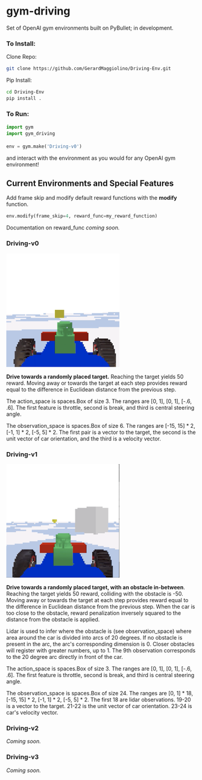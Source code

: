 # gym-driving
Set of OpenAI gym environments built on PyBullet; in development. 

### To Install: 
Clone Repo: 
```bash 
git clone https://github.com/GerardMaggiolino/Driving-Env.git
```
Pip Install: 
```bash
cd Driving-Env
pip install . 
```

### To Run: 
```python
import gym 
import gym_driving

env = gym.make('Driving-v0')
```
and interact with the environment as you would for any OpenAI gym environment! 

## Current Environments and Special Features 

Add frame skip and modify default reward functions with the **modify** function. 
```python
env.modify(frame_skip=4, reward_func=my_reward_function)
```
Documentation on reward_func *coming soon.* 

### Driving-v0

[<img src="https://github.com/GerardMaggiolino/Driving-Env/blob/master/demo/Driving-v0-Screenshot.png" height=300 width=300>](https://github.com/GerardMaggiolino/Driving-Env/blob/master/demo/Driving-v0-Example.mov)
  
**Drive towards a randomly placed target.** Reaching the target yields
50 reward. Moving away or towards the target at each step provides
reward equal to the difference in Euclidean distance from the 
previous step.

The action_space is spaces.Box of size 3. The ranges are [0, 1], [0, 1], [-.6, .6]. The first feature is throttle, second is break, and third is central steering angle. 

The observation_space is spaces.Box of size 6. The ranges are [-15, 15] * 2, [-1, 1] * 2, [-5, 5] * 2. The first pair is a vector to the target, the second is the unit vector of car orientation, and the third is a velocity vector.

### Driving-v1 

[<img src="https://github.com/GerardMaggiolino/Driving-Env/blob/master/demo/Driving-v1-Screenshot.png" height=300 width=300>](https://github.com/GerardMaggiolino/Driving-Env/blob/master/demo/Driving-v1-Example.mov)
  
**Drive towards a randomly placed target, with an obstacle in-between**.
Reaching the target yields 50 reward, colliding with the obstacle is
-50. Moving away or towards the target at each step provides
reward equal to the difference in Euclidean distance from the 
previous step. When the car is too close to the obstacle, reward
penalization inversely squared to the distance from the obstacle is
applied. 

Lidar is used to infer where the obstacle is (see observation_space)
where area around the car is divided into arcs of 20 degrees. If no
obstacle is present in the arc, the arc's corresponding dimension is
0. Closer obstacles will register with greater numbers, up to 1. The
9th observation corresponds to the 20 degree arc directly in front of 
the car. 

The action_space is spaces.Box of size 3. The ranges are [0, 1], [0, 1], [-.6, .6]. The first feature is throttle, second is break, and third is central steering angle. 

The observation_space is spaces.Box of size 24. The ranges are [0, 1] * 18, [-15, 15] * 2, [-1, 1] * 2, [-5, 5] * 2. The first 18 are lidar observations. 19-20 is a vector to the target. 21-22 is the unit vector of car orientation. 23-24 is car's velocity vector.

### Driving-v2 

*Coming soon.*

### Driving-v3

*Coming soon.*
